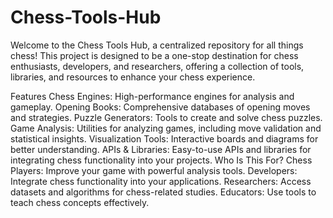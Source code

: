 # Chess-Tools-Hub
Welcome to the Chess Tools Hub, a centralized repository for all things chess! This project is designed to be a one-stop destination for chess enthusiasts, developers, and researchers, offering a collection of tools, libraries, and resources to enhance your chess experience.

Features
Chess Engines: High-performance engines for analysis and gameplay.
Opening Books: Comprehensive databases of opening moves and strategies.
Puzzle Generators: Tools to create and solve chess puzzles.
Game Analysis: Utilities for analyzing games, including move validation and statistical insights.
Visualization Tools: Interactive boards and diagrams for better understanding.
APIs & Libraries: Easy-to-use APIs and libraries for integrating chess functionality into your projects.
Who Is This For?
Chess Players: Improve your game with powerful analysis tools.
Developers: Integrate chess functionality into your applications.
Researchers: Access datasets and algorithms for chess-related studies.
Educators: Use tools to teach chess concepts effectively.
